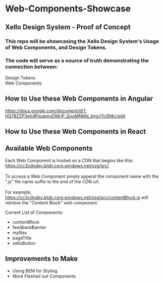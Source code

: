 # Web-Components-Showcase
## Xello Design System - Proof of Concept 


### This repo will be showcasing the Xello Design System's Usage of Web Components, and Design Tokens.

### The code will serve as a source of truth demonstrating the connection between:
Design Tokens \
Web Components

## How to Use these Web Components in Angular
https://docs.google.com/document/d/1-HS78ZZP3eh4PqupmoDMriP_QyuMNMd_ImgJTciSf4c/edit

## How to Use these Web Components in React

## Available Web Components
Each Web Component is hosted on a CDN that begins like this: https://cc3cdndev.blob.core.windows.net/xsg/src/. \
\
To access a Web Component simply append the component name with the ".js" file name suffix to the end of the CDN url. \
\
For example, https://cc3cdndev.blob.core.windows.net/xsg/src/contentBlock.js will retrieve the "Content Block" web component. 

Current List of Components:
* contentBlock
* feedbackBanner
* myNav
* pageTitle
* xelloButton

## Improvements to Make
* Using BEM for Styling
* More Fleshed out Components